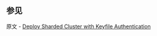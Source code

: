 ## 参见

原文 - [Deploy Sharded Cluster with Keyfile Authentication]( https://docs.mongodb.com/manual/tutorial/deploy-sharded-cluster-with-keyfile-access-control/ )

